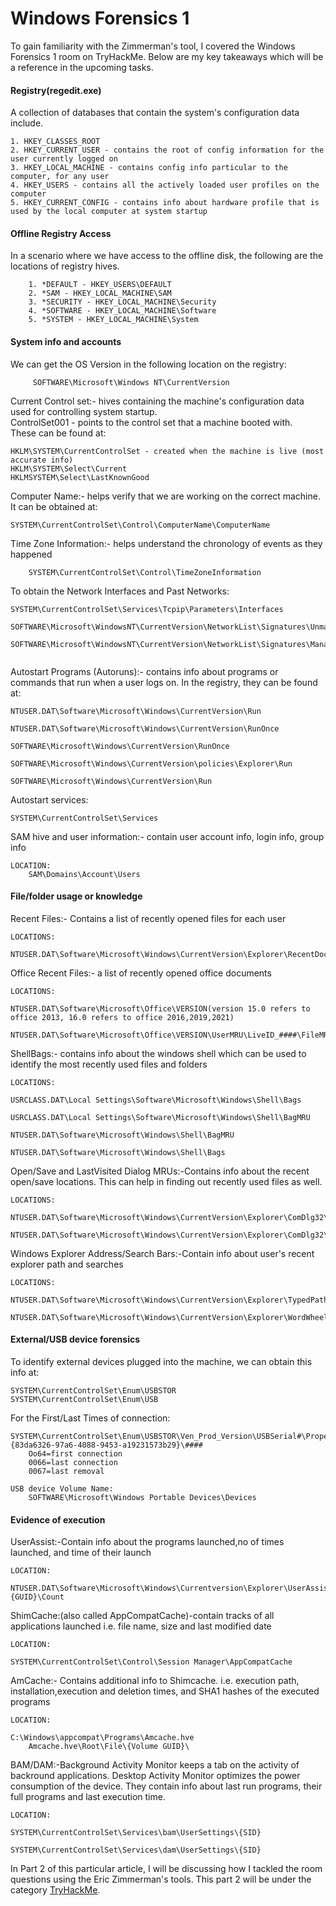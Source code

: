 # Windows Forensics 1

To gain familiarity with the Zimmerman's tool, I covered the Windows Forensics 1 room on TryHackMe. Below are my key takeaways which will be a reference in the upcoming tasks.

#### Registry(regedit.exe)

A collection of databases that contain the system's configuration data include.

```
1. HKEY_CLASSES_ROOT
2. HKEY_CURRENT_USER - contains the root of config information for the user currently logged on
3. HKEY_LOCAL_MACHINE - contains config info particular to the computer, for any user
4. HKEY_USERS - contains all the actively loaded user profiles on the computer
5. HKEY_CURRENT_CONFIG - contains info about hardware profile that is used by the local computer at system startup
```

#### Offline Registry Access

In a scenario where we have access to the offline disk, the following are the locations of registry hives.

```
	1. *DEFAULT - HKEY_USERS\DEFAULT
	2. *SAM - HKEY_LOCAL_MACHINE\SAM
	3. *SECURITY - HKEY_LOCAL_MACHINE\Security
	4. *SOFTWARE - HKEY_LOCAL_MACHINE\Software
	5. *SYSTEM - HKEY_LOCAL_MACHINE\System
```

#### System info and accounts

We can get the OS Version in the following location on the registry:

```
	 SOFTWARE\Microsoft\Windows NT\CurrentVersion
```

Current Control set:- hives containing the machine's configuration data used for controlling system startup.\
ControlSet001 - points to the control set that a machine booted with.\
These can be found at:

```
HKLM\SYSTEM\CurrentControlSet - created when the machine is live (most accurate info)
HKLM\SYSTEM\Select\Current
HKLMSYSTEM\Select\LastKnownGood
```

Computer Name:- helps verify that we are working on the correct machine. It can be obtained at:

```
SYSTEM\CurrentControlSet\Control\ComputerName\ComputerName
```

Time Zone Information:- helps understand the chronology of events as they happened

```
	SYSTEM\CurrentControlSet\Control\TimeZoneInformation
```

To obtain the Network Interfaces and Past Networks:

```
SYSTEM\CurrentControlSet\Services\Tcpip\Parameters\Interfaces

SOFTWARE\Microsoft\WindowsNT\CurrentVersion\NetworkList\Signatures\Unmanaged

SOFTWARE\Microsoft\WindowsNT\CurrentVersion\NetworkList\Signatures\Managed
	
```

Autostart Programs (Autoruns):- contains info about programs or commands that run when a user logs on. In the registry, they can be found at:

```
NTUSER.DAT\Software\Microsoft\Windows\CurrentVersion\Run

NTUSER.DAT\Software\Microsoft\Windows\CurrentVersion\RunOnce

SOFTWARE\Microsoft\Windows\CurrentVersion\RunOnce

SOFTWARE\Microsoft\Windows\CurrentVersion\policies\Explorer\Run

SOFTWARE\Microsoft\Windows\CurrentVersion\Run
```

Autostart services:

```
SYSTEM\CurrentControlSet\Services
```

SAM hive and user information:- contain user account info, login info, group info

```
LOCATION:
	SAM\Domains\Account\Users
```

#### File/folder usage or knowledge

Recent Files:- Contains a list of recently opened files for each user

```
LOCATIONS:

NTUSER.DAT\Software\Microsoft\Windows\CurrentVersion\Explorer\RecentDocs
```

Office Recent Files:- a list of recently opened office documents

```
LOCATIONS:

NTUSER.DAT\Software\Microsoft\Office\VERSION(version 15.0 refers to office 2013, 16.0 refers to office 2016,2019,2021)

NTUSER.DAT\Software\Microsoft\Office\VERSION\UserMRU\LiveID_####\FileMRU
```

ShellBags:- contains info about the windows shell which can be used to identify the most recently used files and folders

```
LOCATIONS:

USRCLASS.DAT\Local Settings\Software\Microsoft\Windows\Shell\Bags

USRCLASS.DAT\Local Settings\Software\Microsoft\Windows\Shell\BagMRU

NTUSER.DAT\Software\Microsoft\Windows\Shell\BagMRU

NTUSER.DAT\Software\Microsoft\Windows\Shell\Bags
```

Open/Save and LastVisited Dialog MRUs:-Contains info about the recent open/save locations. This can help in finding out recently used files as well.

```
LOCATIONS:

NTUSER.DAT\Software\Microsoft\Windows\CurrentVersion\Explorer\ComDlg32\OpenSavePIDlMRU

NTUSER.DAT\Software\Microsoft\Windows\CurrentVersion\Explorer\ComDlg32\LastVisitedPidlMRU
```

Windows Explorer Address/Search Bars:-Contain info about user's recent explorer path and searches

```
LOCATIONS:

NTUSER.DAT\Software\Microsoft\Windows\CurrentVersion\Explorer\TypedPaths

NTUSER.DAT\Software\Microsoft\Windows\CurrentVersion\Explorer\WordWheelQuery
```

#### External/USB device forensics

To identify external devices plugged into the machine, we can obtain this info at:

```
SYSTEM\CurrentControlSet\Enum\USBSTOR
SYSTEM\CurrentControlSet\Enum\USB
```

For the First/Last Times of connection:

```
SYSTEM\CurrentControlSet\Enum\USBSTOR\Ven_Prod_Version\USBSerial#\Properties\{83da6326-97a6-4088-9453-a19231573b29}\####
	Oo64=first connection
	0066=last connection
	0067=last removal

USB device Volume Name:
	SOFTWARE\Microsoft\Windows Portable Devices\Devices
```

#### Evidence of execution

UserAssist:-Contain info about the programs launched,no of times launched, and time of their launch

```
LOCATION:

NTUSER.DAT\Software\Microsoft\Windows\Currentversion\Explorer\UserAssist\{GUID}\Count
```

ShimCache:(also called AppCompatCache)-contain tracks of all applications launched i.e. file name, size and last modified date

```
LOCATION:

SYSTEM\CurrentControlSet\Control\Session Manager\AppCompatCache
```

AmCache:- Contains additional info to Shimcache. i.e. execution path, installation,execution and deletion times, and SHA1 hashes of the executed programs

```
LOCATION:

C:\Windows\appcompat\Programs\Amcache.hve
	Amcache.hve\Root\File\{Volume GUID}\
```

BAM/DAM:-Background Activity Monitor keeps a tab on the activity of backround applications. Desktop Activity Monitor optimizes the power consumption of the device. They contain info about last run programs, their full programs and last execution time.

```
LOCATION:

SYSTEM\CurrentControlSet\Services\bam\UserSettings\{SID}

SYSTEM\CurrentControlSet\Services\dam\UserSettings\{SID}
```

In Part 2 of this particular article, I will be discussing how I tackled the room questions using the Eric Zimmerman's tools. This part 2 will be under the category [TryHackMe](https://ah11r.github.io/categories/tryhackme/).
